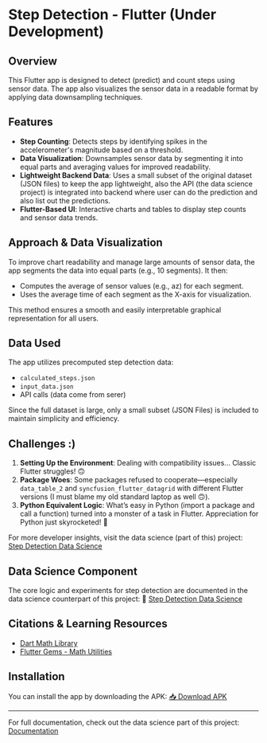 # Step Detection - Flutter (Under Development)

## Overview

This Flutter app is designed to detect (predict) and count steps using sensor data. The app also visualizes the sensor data in a readable format by applying data downsampling techniques.

## Features

- **Step Counting**: Detects steps by identifying spikes in the accelerometer's magnitude based on a threshold.
- **Data Visualization**: Downsamples sensor data by segmenting it into equal parts and averaging values for improved readability.
- **Lightweight Backend Data**: Uses a small subset of the original dataset (JSON files) to keep the app lightweight, also the API (the data science project) is integrated into backend where user can do the prediction and also list out the predictions.
- **Flutter-Based UI**: Interactive charts and tables to display step counts and sensor data trends.

## Approach & Data Visualization

To improve chart readability and manage large amounts of sensor data, the app segments the data into equal parts (e.g., 10 segments). It then:

- Computes the average of sensor values (e.g., az) for each segment.
- Uses the average time of each segment as the X-axis for visualization.

This method ensures a smooth and easily interpretable graphical representation for all users.

## Data Used

The app utilizes precomputed step detection data:

- `calculated_steps.json`
- `input_data.json`
- API calls (data come from serer)

Since the full dataset is large, only a small subset (JSON Files) is included to maintain simplicity and efficiency.

## Challenges :)

1. **Setting Up the Environment**: Dealing with compatibility issues... Classic Flutter struggles! 🙃
2. **Package Woes**: Some packages refused to cooperate—especially `data_table_2` and `syncfusion_flutter_datagrid` with different Flutter versions (I must blame my old standard laptop as well 🙃).
3. **Python Equivalent Logic**: What’s easy in Python (import a package and call a function) turned into a monster of a task in Flutter. Appreciation for Python just skyrocketed! 🚀

For more developer insights, visit the data science (part of this) project: [Step Detection Data Science](https://github.com/arifhaidari/step_detection_data_science/tree/main)

## Data Science Component

The core logic and experiments for step detection are documented in the data science counterpart of this project:
🔗 [Step Detection Data Science](https://github.com/arifhaidari/step_detection_data_science/tree/main)

## Citations & Learning Resources

- [Dart Math Library](https://api.flutter.dev/flutter/dart-math/dart-math-library.html)
- [Flutter Gems - Math Utilities](https://fluttergems.dev/math-utilities/)

## Installation

You can install the app by downloading the APK:
[📥 Download APK](https://github.com/arifhaidari/step_detection_flutter/tree/main/apk)

---

For full documentation, check out the data science part of this project: [Documentation](https://github.com/arifhaidari/step_detection_data_science/tree/main)
